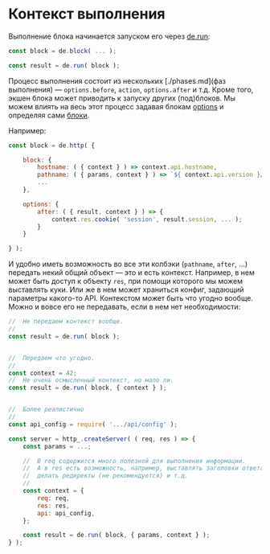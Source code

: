 # Контекст выполнения

Выполнение блока начинается запуском его через [de.run](./run.md):

```js
const block = de.block( ... );

const result = de.run( block );
```

Процесс выполнения состоит из нескольких [./phases.md](фаз выполнения) —
`options.before`, `action`, `options.after` и т.д.
Кроме того, экшен блока может приводить к запуску других (под)блоков.
Мы можем влиять на весь этот процесс задавая блокам [options](./options.md) и определяя сами [блоки](./blocks.md).

Например:

```js
const block = de.http( {

    block: {
        hostname: ( { context } ) => context.api.hostname,
        pathname: ( { params, context } ) => `${ context.api.version }/item/${ params.id }/`,
        ...
    },

    options: {
        after: ( { result, context } ) => {
            context.res.cookie( 'session', result.session, ... );
        }
    }

} );
```

И удобно иметь возможность во все эти колбэки (`pathname`, `after`, ...) передать некий общий объект — это и есть контекст.
Например, в нем может быть доступ к объекту `res`, при помощи которого мы можем выставлять куки.
Или же в нем может храниться конфиг, задающий параметры какого-то API.
Контекстом может быть что угодно вообще. Можно и вовсе его не передавать, если в нем нет необходимости:

```js
//  Не передаем контекст вообще.
//
const result = de.run( block );


//  Передаем что угодно.
//
const context = 42;
//  Не очень осмысленный контекст, но мало ли.
const result = de.run( block, { context } );


//  Более реалистично
//
const api_config = require( '.../api/config' );

const server = http_.createServer( ( req, res ) => {
    const params = ...;

    //  В req содержится много полезной для выполнения информации.
    //  А в res есть возможность, например, выставлять заголовки ответа,
    //  делать редиректы (не рекомендуется) и т.д.
    //
    const context = {
        req: req,
        res: res,
        api: api_config,
    };

    const result = de.run( block, { params, context } );
} );
```

